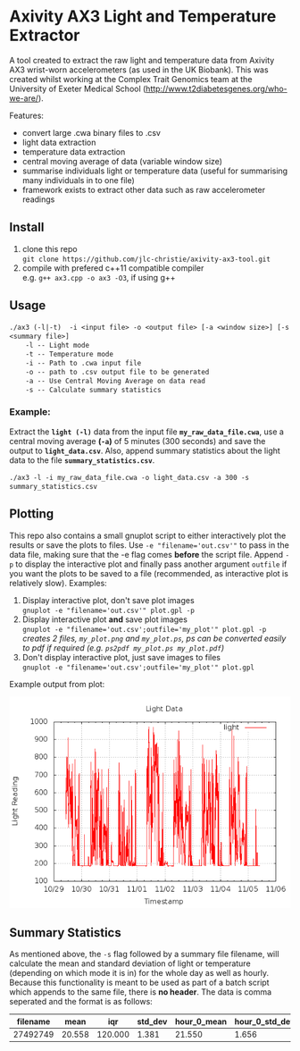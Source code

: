 # Axivity AX3 Light and Temperature Extractor

A tool created to extract the raw light and temperature data from Axivity AX3 wrist-worn accelerometers (as used in the UK Biobank). This was created whilst working at the Complex Trait Genomics team at the University of Exeter Medical School (http://www.t2diabetesgenes.org/who-we-are/). 

Features:
- convert large .cwa binary files to .csv 
- light data extraction
- temperature data extraction 
- central moving average of data (variable window size)
- summarise individuals light or temperature data (useful for summarising many individuals in to one file)
- framework exists to extract other data such as raw accelerometer readings 

## Install
1. clone this repo \
   `git clone https://github.com/jlc-christie/axivity-ax3-tool.git` 
2. compile with prefered c++11 compatible compiler \
   e.g. `g++ ax3.cpp -o ax3 -O3`, if using g++

## Usage
```
./ax3 (-l|-t)  -i <input file> -o <output file> [-a <window size>] [-s <summary file>]
    -l -- Light mode
    -t -- Temperature mode
    -i -- Path to .cwa input file
    -o -- path to .csv output file to be generated
    -a -- Use Central Moving Average on data read
    -s -- Calculate summary statistics
```
### Example:
Extract the **`light (-l)`** data from the input file **`my_raw_data_file.cwa`**, use a central moving average **(`-a`)** of 5 minutes (300 seconds) and save the output to **`light_data.csv`**. Also, append summary statistics about the light data to the file **`summary_statistics.csv`**.
```
./ax3 -l -i my_raw_data_file.cwa -o light_data.csv -a 300 -s summary_statistics.csv
```

## Plotting 
This repo also contains a small gnuplot script to either interactively plot the results or save the plots to files. Use `-e "filename='out.csv'"` to pass in the data file, making sure that the -e flag comes **before** the script file. Append `-p` to display the interactive plot and finally pass another argument `outfile` if you want the plots to be saved to a file (recommended, as interactive plot is relatively slow). 
Examples:
1. Display interactive plot, don't save plot images \
   `gnuplot -e "filename='out.csv'" plot.gpl -p`
2. Display interactive plot **and** save plot images \
   `gnuplot -e "filename='out.csv';outfile='my_plot'" plot.gpl -p` \
   *creates 2 files, `my_plot.png` and `my_plot.ps`, ps can be converted easily to pdf if required (e.g. `ps2pdf my_plot.ps my_plot.pdf`)*
3. Don't display interactive plot, just save images to files \
   `gnuplot -e "filename='out.csv';outfile='my_plot'" plot.gpl`
   
Example output from plot:

![alt text](sample_plot.png "sample plot image")
   
## Summary Statistics
As mentioned above, the `-s` flag followed by a summary file filename, will calculate the mean and standard deviation of light or temperature (depending on which mode it is in) for the whole day as well as hourly. Because this functionality is meant to be used as part of a batch script which appends to the same file, there is **no header**. The data is comma seperated and the format is as follows:

| filename | mean | iqr | std_dev | hour_0_mean | hour_0_std_dev | hour_1_mean | hour_1_std_dev | ... | hour_23_mean | hour_23_std_dev
| --- | --- | --- | --- | --- | --- | --- | --- | --- | --- | --- |
| 27492749 | 20.558 | 120.000 |1.381 | 21.550 | 1.656 | 21.229 | 1.524 | ... | 20.972 | 1.120 |


